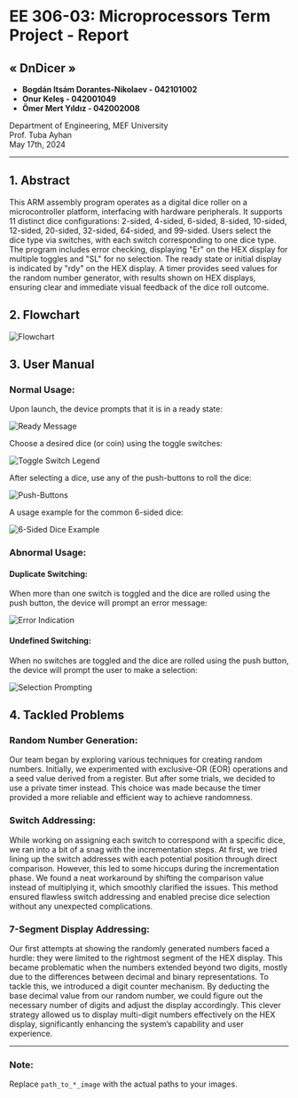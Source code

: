 # EE 306-03: Microprocessors Term Project - Report

## « DnDicer »
- **Bogdán Itsám Dorantes-Nikolaev - 042101002**
- **Onur Keleş - 042001049**
- **Ömer Mert Yıldız - 042002008**

Department of Engineering, MEF University  
Prof. Tuba Ayhan  
May 17th, 2024

---

## 1. Abstract

This ARM assembly program operates as a digital dice roller on a microcontroller platform, interfacing with hardware peripherals. It supports 11 distinct dice configurations: 2-sided, 4-sided, 6-sided, 8-sided, 10-sided, 12-sided, 20-sided, 32-sided, 64-sided, and 99-sided. Users select the dice type via switches, with each switch corresponding to one dice type. The program includes error checking, displaying "Er" on the HEX display for multiple toggles and "SL" for no selection. The ready state or initial display is indicated by "rdy" on the HEX display. A timer provides seed values for the random number generator, with results shown on HEX displays, ensuring clear and immediate visual feedback of the dice roll outcome.

## 2. Flowchart

![Flowchart](path_to_flowchart_image)

## 3. User Manual

### Normal Usage:

Upon launch, the device prompts that it is in a ready state:

![Ready Message](path_to_ready_message_image)

Choose a desired dice (or coin) using the toggle switches:

![Toggle Switch Legend](path_to_toggle_switch_legend_image)

After selecting a dice, use any of the push-buttons to roll the dice:

![Push-Buttons](path_to_push_buttons_image)

A usage example for the common 6-sided dice:

![6-Sided Dice Example](path_to_6_sided_dice_example_image)

### Abnormal Usage:

#### Duplicate Switching:

When more than one switch is toggled and the dice are rolled using the push button, the device will prompt an error message:

![Error Indication](path_to_error_indication_image)

#### Undefined Switching:

When no switches are toggled and the dice are rolled using the push button, the device will prompt the user to make a selection:

![Selection Prompting](path_to_selection_prompting_image)

## 4. Tackled Problems

### Random Number Generation:

Our team began by exploring various techniques for creating random numbers. Initially, we experimented with exclusive-OR (EOR) operations and a seed value derived from a register. But after some trials, we decided to use a private timer instead. This choice was made because the timer provided a more reliable and efficient way to achieve randomness.

### Switch Addressing:

While working on assigning each switch to correspond with a specific dice, we ran into a bit of a snag with the incrementation steps. At first, we tried lining up the switch addresses with each potential position through direct comparison. However, this led to some hiccups during the incrementation phase. We found a neat workaround by shifting the comparison value instead of multiplying it, which smoothly clarified the issues. This method ensured flawless switch addressing and enabled precise dice selection without any unexpected complications.

### 7-Segment Display Addressing:

Our first attempts at showing the randomly generated numbers faced a hurdle: they were limited to the rightmost segment of the HEX display. This became problematic when the numbers extended beyond two digits, mostly due to the differences between decimal and binary representations. To tackle this, we introduced a digit counter mechanism. By deducting the base decimal value from our random number, we could figure out the necessary number of digits and adjust the display accordingly. This clever strategy allowed us to display multi-digit numbers effectively on the HEX display, significantly enhancing the system’s capability and user experience.

---

### Note:

Replace `path_to_*_image` with the actual paths to your images.
